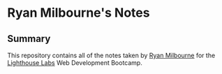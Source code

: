 # Ryan Milbourne's Notes

## Summary 

This repository contains all of the notes taken by [Ryan Milbourne](https://github.com/RyanMilbourne) for the [Lighthouse Labs](https://www.lighthouselabs.ca/) Web Development Bootcamp.